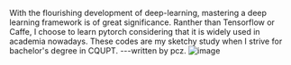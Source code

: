 With the flourishing development of deep-learning, mastering a deep learning framework is of great significance. Ranther than Tensorflow or Caffe, I choose to learn pytorch considering that it is widely used in academia nowadays.
These codes are my sketchy study when I strive for bachelor's degree in CQUPT.
                                                                                          ---written by pcz.
![image](https://user-images.githubusercontent.com/83463790/201360451-2acfa643-b3ee-4c9e-8a32-119d51779eb4.png)

